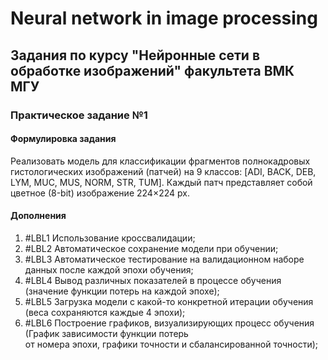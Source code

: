 # Neural network in image processing
## Задания по курсу "Нейронные сети в обработке изображений" факультета ВМК МГУ

### Практическое задание №1
#### Формулировка задания  
Реализовать модель для классификации фрагментов полнокадровых гистологических
изображений (патчей) на 9 классов: [ADI, BACK, DEB, LYM, MUC, MUS, NORM, STR, TUM]. Каждый
патч представляет собой цветное (8-bit) изображение 224×224 px.

#### Дополнения
1. #LBL1 Использование кроссвалидации;
2. #LBL2 Автоматическое сохранение модели при обучении;
3. #LBL3 Автоматическое тестирование на валидационном наборе данных после каждой эпохи обучения;
4. #LBL4 Вывод различных показателей в процессе обучения (значение функции потерь на каждой эпохе);
5. #LBL5 Загрузка модели с какой-то конкретной итерации обучения (веса сохраняются каждые 4 эпохи);
6. #LBL6 Построение графиков, визуализирующих процесс обучения (График зависимости функции потерь  
  от номера эпохи, графики точности и сбалансированной точности);


